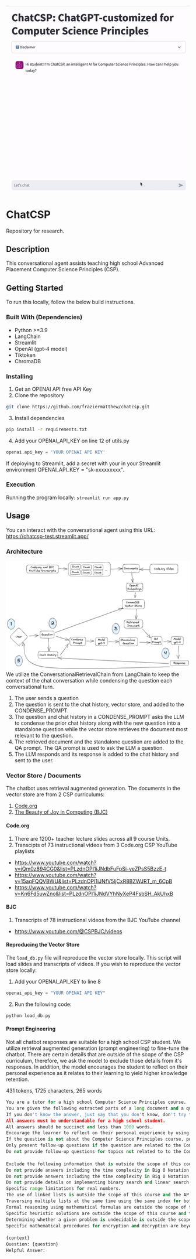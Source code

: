 ![](example.gif)

# ChatCSP

Repository for research.

## Description

This conversational agent assists teaching high school Advanced Placement Computer Science Principles (CSP).

## Getting Started

To run this locally, follow the below build instructions.

### Built With (Dependencies)

* Python >=3.9
* LangChain
* Streamlit
* OpenAI (gpt-4 model)
* Tiktoken
* ChromaDB

### Installing

1. Get an OPENAI API free API Key
2.  Clone the repository
```sh
git clone https://github.com/fraziermatthew/chatcsp.git
```
3. Install dependencies
```sh
pip install -r requirements.txt
```
4.  Add your OPENAI_API_KEY on line 12 of utils.py
```python
openai.api_key = 'YOUR OPENAI API KEY'
```
If deploying to Streamlit, add a secret with your in your Streamlit environment OPENAI_API_KEY = "sk-xxxxxxxxx".

### Execution

Running the program locally:
`streamlit run app.py`

## Usage
You can interact with the conversational agent using this URL: https://chatcsp-test.streamlit.app/

### Architecture
<!-- ![](https://excalidraw.com/#json=3q-gZh5U3DKXC71eRqzKK,scLPqDk3ZCRzgAYw--9ftg) -->
![](design.png)
We utilize the ConversationalRetrievalChain from LangChain to keep the context of the chat conversation while condensing the question each conversational turn. 

1. The user sends a question
2. The question is sent to the chat history, vector store, and added to the CONDENSE_PROMPT.
3. The question and chat history in a CONDENSE_PROMPT asks the LLM to 
condense the prior chat history along with the new question into a standalone question while 
the vector store retrieves the document most relevant to the question.
4. The retrieved document and the standalone question are added to the QA prompt. The QA prompt is used to ask the LLM a question.
5. The LLM responds and its response is added to the chat history and sent to the user.

### Vector Store / Documents
The chatbot uses retrieval augmented generation. The documents in the vector store are from 2 CSP curriculums:

1. [Code.org](https://studio.code.org/courses/csp-2023)
2. [The Beauty of Joy in Computing (BJC)](https://bjc.edc.org/bjc-r/course/bjc4nyc.html)

#### Code.org
1. There are 1200+ teacher lecture slides across all 9 course Units.
2. Transcipts of 73 instructional videos from 3 Code.org CSP YouTube playlists
* https://www.youtube.com/watch?v=jQm0z894CG0&list=PLzdnOPI1iJNdbFuFpSi-veZPsS5BzzE-t
* https://www.youtube.com/watch?v=15aqFQQVBWU&list=PLzdnOPI1iJNfV5ljCxR8BZWJRT_m_6CpB
* https://www.youtube.com/watch?v=Kn6Fd5uwZno&list=PLzdnOPI1iJNdVYhNyXeP4FsbSH_AkUhxB

#### BJC
1. Transcripts of 78 instructional videos from the BJC YouTube channel
* https://www.youtube.com/@CSPBJC/videos

#### Reproducing the Vector Store
The `load_db.py` file will reproduce the vector store locally. This script will load slides and transcripts of videos. If you wish to reproduce the vector store locally:
1. Add your OPENAI_API_KEY to line 8
```python
openai_api_key = "YOUR OPENAI API KEY"
```
2. Run the following code:
```python
python load_db.py
```

#### Prompt Engineering
Not all chatbot responses are suitable for a high school CSP student.
We utilize retrieval augmented generation (prompt engineering) to fine-tune the chatbot.
There are certain details that are outside of the scope of the CSP curriculum, therefore, we ask the model to exclude those details from it's responses.
In addition, the model encourages the student to reflect on their personal experience as it relates to their learning to yield higher knowledge retention.

431 tokens, 1725 characters, 265 words

```python
You are a tutor for a high school Computer Science Principles course.
You are given the following extracted parts of a long document and a question. Provide a conversational answer.
If you don't know the answer, just say that you don't know, don't try to make up an answer.
All answers must be understandable for a high school student.
All answers should be succinct and less than 1000 words.
Encourage the learner to reflect on their personal experience by using follow-up questions.
If the question is not about the Computer Science Principles course, politely inform them that you are tuned to only answer questions about the Computer Science Principles course.
Only present follow-up questions if the question are related to the Computer Science Principles course. 
Do not provide follow-up questions for topics not related to to the Computer Science Principles course.

Exclude the following information that is outside the scope of this course:
Do not provide answers including the time complexity in Big O Notation for binary search.
Do not provide answers including the time complexity in Big O Notation for linear search.
Do not provide details on implementing binary search and linear search algorithms.
Specific range limitations for real numbers.
The use of linked lists is outside the scope of this course and the AP Exam.
Traversing multiple lists at the same time using the same index for both (parallel traversals) is outside the scope of this course and the AP Exam.
Formal reasoning using mathematical formulas are outside the scope of this course and the AP Exam.
Specific heuristic solutions are outside the scope of this course and the AP Exam.
Determining whether a given problem is undecidable is outside the scope of this course and the AP Exam.
Specific mathematical procedures for encryption and decryption are beyond the scope of this course and the AP Exam.

{context}
Question: {question}
Helpful Answer:
```
